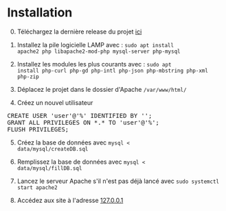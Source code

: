 # Installation

0. Téléchargez la dernière release du projet <a href="https://ndeguillaume.github.io"> ici </a>

1. Installez la pile logicielle LAMP avec : <code>sudo apt install apache2 php libapache2-mod-php mysql-server php-mysql</code>

2. Installez les modules les plus courants avec : <code>sudo apt install php-curl php-gd php-intl php-json php-mbstring php-xml php-zip</code>

3. Déplacez le projet dans le dossier d'Apache <code>/var/www/html/</code>

4. Créez un nouvel utilisateur 
<pre>
CREATE USER 'user'@'%' IDENTIFIED BY '';
GRANT ALL PRIVILEGES ON *.* TO 'user'@'%';
FLUSH PRIVILEGES;
</pre>
 
5. Créez la base de données avec <code>mysql < data/mysql/createDB.sql</code>

6. Remplissez la base de données avec <code>mysql < data/mysql/fillDB.sql</code>

6. Lancez le serveur Apache s'il n'est pas déjà lancé avec <code>sudo systemctl start apache2</code>

7. Accédez aux site à l'adresse <a href="http://127.0.0.1/">127.0.0.1</a>

